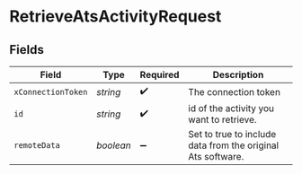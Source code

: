 # RetrieveAtsActivityRequest


## Fields

| Field                                                       | Type                                                        | Required                                                    | Description                                                 |
| ----------------------------------------------------------- | ----------------------------------------------------------- | ----------------------------------------------------------- | ----------------------------------------------------------- |
| `xConnectionToken`                                          | *string*                                                    | :heavy_check_mark:                                          | The connection token                                        |
| `id`                                                        | *string*                                                    | :heavy_check_mark:                                          | id of the activity you want to retrieve.                    |
| `remoteData`                                                | *boolean*                                                   | :heavy_minus_sign:                                          | Set to true to include data from the original Ats software. |